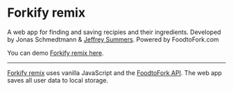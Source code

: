 # Forkify remix
A web app for finding and saving recipies and their ingredients. Developed by Jonas Schmedtmann & [Jeffrey Summers](https://www.jeffreysummers.me). Powered by FoodtoFork.com

You can demo [Forkify remix here](https://forkify-remix.netlify.com/).

---

[Forkify remix](https://forkify-remix.netlify.com/) uses vanilla JavaScript and the [FoodtoFork API](www.foodtofork.com). The web app saves all user data to local storage.
